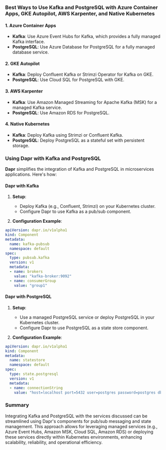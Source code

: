 ### Best Ways to Use Kafka and PostgreSQL with Azure Container Apps, GKE Autopilot, AWS Karpenter, and Native Kubernetes

#### 1. Azure Container Apps
- **Kafka**: Use Azure Event Hubs for Kafka, which provides a fully managed Kafka interface.
- **PostgreSQL**: Use Azure Database for PostgreSQL for a fully managed database service.

#### 2. GKE Autopilot
- **Kafka**: Deploy Confluent Kafka or Strimzi Operator for Kafka on GKE.
- **PostgreSQL**: Use Cloud SQL for PostgreSQL with GKE.

#### 3. AWS Karpenter
- **Kafka**: Use Amazon Managed Streaming for Apache Kafka (MSK) for a managed Kafka service.
- **PostgreSQL**: Use Amazon RDS for PostgreSQL.

#### 4. Native Kubernetes
- **Kafka**: Deploy Kafka using Strimzi or Confluent Kafka.
- **PostgreSQL**: Deploy PostgreSQL as a stateful set with persistent storage.

### Using Dapr with Kafka and PostgreSQL

**Dapr** simplifies the integration of Kafka and PostgreSQL in microservices applications. Here's how:

#### Dapr with Kafka
1. **Setup**:
   - Deploy Kafka (e.g., Confluent, Strimzi) on your Kubernetes cluster.
   - Configure Dapr to use Kafka as a pub/sub component.

2. **Configuration Example**:
```yaml
apiVersion: dapr.io/v1alpha1
kind: Component
metadata:
  name: kafka-pubsub
  namespace: default
spec:
  type: pubsub.kafka
  version: v1
  metadata:
  - name: brokers
    value: "kafka-broker:9092"
  - name: consumerGroup
    value: "group1"
```

#### Dapr with PostgreSQL
1. **Setup**:
   - Use a managed PostgreSQL service or deploy PostgreSQL in your Kubernetes cluster.
   - Configure Dapr to use PostgreSQL as a state store component.

2. **Configuration Example**:
```yaml
apiVersion: dapr.io/v1alpha1
kind: Component
metadata:
  name: statestore
  namespace: default
spec:
  type: state.postgresql
  version: v1
  metadata:
  - name: connectionString
    value: "host=localhost port=5432 user=postgres password=postgres dbname=dapr sslmode=disable"
```

### Summary

Integrating Kafka and PostgreSQL with the services discussed can be streamlined using Dapr's components for pub/sub messaging and state management. This approach allows for leveraging managed services (e.g., Azure Event Hubs, Amazon MSK, Cloud SQL, Amazon RDS) or deploying these services directly within Kubernetes environments, enhancing scalability, reliability, and operational efficiency.